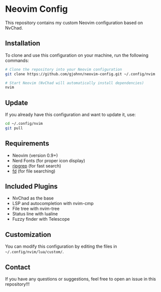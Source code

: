 # Neovim Config

This repository contains my custom Neovim configuration based on NvChad.

## Installation

To clone and use this configuration on your machine, run the following commands:

```sh
# Clone the repository into your Neovim configuration
git clone https://github.com/gjohnn/neovim-config.git ~/.config/nvim

# Start Neovim (NvChad will automatically install dependencies)
nvim
```

## Update

If you already have this configuration and want to update it, use:

```sh
cd ~/.config/nvim
git pull
```

## Requirements
- Neovim (version 0.9+)
- Nerd Fonts (for proper icon display)
- [ripgrep](https://github.com/BurntSushi/ripgrep) (for fast search)
- [fd](https://github.com/sharkdp/fd) (for file searching)

## Included Plugins
- NvChad as the base
- LSP and autocompletion with nvim-cmp
- File tree with nvim-tree
- Status line with lualine
- Fuzzy finder with Telescope

## Customization
You can modify this configuration by editing the files in `~/.config/nvim/lua/custom/`.

## Contact
If you have any questions or suggestions, feel free to open an issue in this repository!!!
